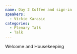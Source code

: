 ```yaml
---
name: Day 2 Coffee and sign-in
speakers:
  - Vickie Karasic
categories:
  - Plenary Talk
  - Talk
---
```

Welcome and Housekeeping
